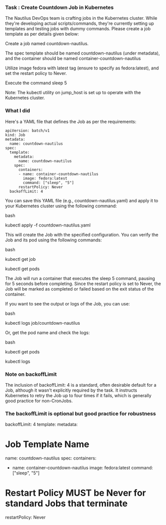 ### Task : Create Countdown Job in Kubernetes

The Nautilus DevOps team is crafting jobs in the Kubernetes cluster. While they're developing actual scripts/commands, they're currently setting up templates and testing jobs with dummy commands. Please create a job template as per details given below:


Create a job named countdown-nautilus.

The spec template should be named countdown-nautilus (under metadata), and the container should be named container-countdown-nautilus

Utilize image fedora with latest tag (ensure to specify as fedora:latest), and set the restart policy to Never.

Execute the command sleep 5

Note: The kubectl utility on jump_host is set up to operate with the Kubernetes cluster.


### What I did

Here's a YAML file that defines the Job as per the requirements:

```
apiVersion: batch/v1
kind: Job
metadata:
  name: countdown-nautilus
spec:
  template:
    metadata:
      name: countdown-nautilus
    spec:
      containers:
      - name: container-countdown-nautilus
        image: fedora:latest
        command: ["sleep", "5"]
      restartPolicy: Never
  backoffLimit: 4
```

You can save this YAML file (e.g., countdown-nautilus.yaml) and apply it to your Kubernetes cluster using the following command:


bash

kubectl apply -f countdown-nautilus.yaml


This will create the Job with the specified configuration. You can verify the Job and its pod using the following commands:


bash

kubectl get job

kubectl get pods


The Job will run a container that executes the sleep 5 command, pausing for 5 seconds before completing. Since the restart policy is set to Never, the Job will be marked as completed or failed based on the exit status of the container.

If you want to see the output or logs of the Job, you can use:


bash

kubectl logs job/countdown-nautilus


Or, get the pod name and check the logs:


bash

kubectl get pods

kubectl logs <pod-name>


### Note on backoffLimit

The inclusion of backoffLimit: 4 is a standard, often desirable default for a Job, although it wasn't explicitly required by the task. It instructs Kubernetes to retry the Job up to four times if it fails, which is generally good practice for non-CronJobs.

### The backoffLimit is optional but good practice for robustness

backoffLimit: 4
template:
metadata:
# Job Template Name
name: countdown-nautilus
spec:
containers:
- name: container-countdown-nautilus
image: fedora:latest
command: ["sleep", "5"]
# Restart Policy MUST be Never for standard Jobs that terminate
restartPolicy: Never
